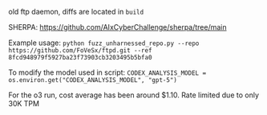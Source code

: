 old ftp daemon, diffs are located in `build`

SHERPA:
https://github.com/AIxCyberChallenge/sherpa/tree/main

Example usage:
`python fuzz_unharnessed_repo.py --repo https://github.com/FoVeSx/ftpd.git --ref 8fcd948979f5927ba23f73903cb3203495b5bfa0`

To modify the model used in script:
`CODEX_ANALYSIS_MODEL = os.environ.get("CODEX_ANALYSIS_MODEL", "gpt-5")`

For the o3 run, cost average has been around $1.10. Rate limited due to only 30K TPM

